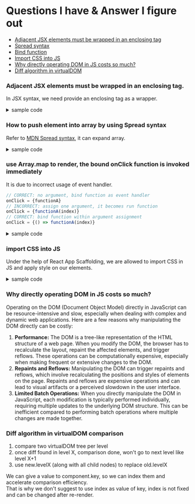 # Questions I have & Answer I figure out

- [Adjacent JSX elements must be wrapped in an enclosing tag](#adjacent-jsx-elements-must-be-wrapped-in-an-enclosing-tag)
- [Spread syntax](#how-to-push-element-into-array-by-using-spread-syntax)
- [Bind function](#use-arraymap-to-render-the-bound-onclick-function-is-invoked-immediately)
- [Import CSS into JS](#import-css-into-js)
- [Why directly operating DOM in JS costs so much?](#why-directly-operating-dom-in-js-costs-so-much)
- [Diff algorithm in virtualDOM](#diff-algorithm-in-virtualdom-comparison)

### Adjacent JSX elements must be wrapped in an enclosing tag.
In JSX syntax, we need provide an enclosing tag as a wrapper.
<details>
    <summary>sample code</summary>

```javascript
// GOOD: return an enclosing tag <div> to wrap everhthing inside
function App() {
    return (
        <div>
            <input id="userName" type="text" />
            <button>click me</button>
            <span id={"showMyName"}></span>
        </div>  
    );
}

// BAD: span is not wrapped by div
function App() {
    return (
        <div>
            <input id="userName" type="text" />
            <button>click me</button>
        </div>
        <span id={"showMyName"}></span>
    );
}
```
</details>

### How to push element into array by using Spread syntax
Refer to [MDN Spread syntax](https://developer.mozilla.org/en-US/docs/Web/JavaScript/Reference/Operators/Spread_syntax),
it can expand array.
<details>
    <summary>sample code</summary>

    
```javascript
    const [list, setList] = useState(['学日语', '学React']);
    // append new value into list, setList function is bound with const 'list'
    setList(prevList => [...prevList, inputValue])
```
</details>

### use Array.map to render, the bound onClick function is invoked immediately
It is due to incorrect usage of event handler.  
```javascript
// CORRECT: no argument, bind function as event handler
onClick = {functionA}
// INCORRECT: assign one argument, it becomes run function
onClick = {functionA(index)}
// CORRECT: bind function within argument assignment
onClick = {() => functionA(index)}
```

<details>
    <summary>sample code</summary>

```javascript
    // incorrect, when bind event handler to onClick
    // this experssion means, invoke handleItemDelete right now
    {list.map((item, index) => (
        <li key={index} onClick={handleItemDelete(index)}>
            {item}
        </li>
    ))}


    // correct
    // when bind event handler to onClick, this experssion means, event handler will be invoking handleItemDelete 
    {list.map((item, index) => (
        <li key={index} onClick={() => handleItemDelete(index)}>
            {item}
        </li>
    ))}
```
</details>

### import CSS into JS
Under the help of React App Scaffolding, we are allowed to import CSS in JS and apply style
on our elements.

<details>
    <summary>sample code</summary>

```javascript
import './style.css'

{/* JSX code, we need to use "className" instead of "class" of HTML tag */}
<input className="red" />
```
</details>

### Why directly operating DOM in JS costs so much?
Operating on the DOM (Document Object Model) directly in JavaScript can be resource-intensive and slow, especially when dealing with complex and dynamic web applications. Here are a few reasons why manipulating the DOM directly can be costly:

1. __Performance:__ The DOM is a tree-like representation of the HTML structure of a web page. When you modify the DOM, the browser has to recalculate the layout, repaint the affected elements, and trigger reflows. These operations can be computationally expensive, especially when making frequent or extensive changes to the DOM.
2. __Repaints and Reflows:__ Manipulating the DOM can trigger repaints and reflows, which involve recalculating the positions and styles of elements on the page. Repaints and reflows are expensive operations and can lead to visual artifacts or a perceived slowdown in the user interface.
3. __Limited Batch Operations:__ When you directly manipulate the DOM in JavaScript, each modification is typically performed individually, requiring multiple updates to the underlying DOM structure. This can be inefficient compared to performing batch operations where multiple changes are made together.

### Diff algorithm in virtualDOM comparison
1. compare two virtualDOM tree per level
2. once diff found in level X, comparison done, won't go to next level like level X+1
3. use new.levelX (along with all child nodes) to replace old.levelX

We can give a value to component.key, so we can index them and accelerate comparison efficiency.  
That is why we don't suggest to use index as value of key, index is not fixed and can be changed after re-render.